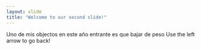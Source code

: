 ```yaml
---
layout: slide
title: "Welcome to our second slide!"
---
```

Uno de mis objectos en este año entrante es que bajar de peso
Use the left arrow to go back!

